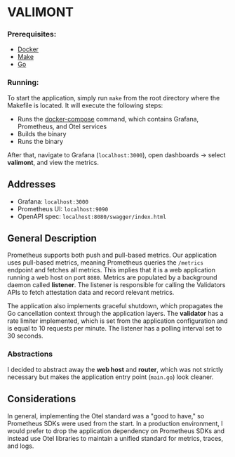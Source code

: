 # VALIMONT

### Prerequisites:
- [Docker](https://www.docker.com/products/docker-desktop/)
- [Make](https://www.gnu.org/software/make/)
- [Go](https://go.dev/doc/install)

### Running:
To start the application, simply run `make` from the root directory where the Makefile is located. It will execute the following steps:
- Runs the [docker-compose](/build/docker-compose.yml) command, which contains Grafana, Prometheus, and Otel services
- Builds the binary
- Runs the binary

After that, navigate to Grafana (`localhost:3000`), open dashboards -> select **valimont**, and view the metrics.

## Addresses
- Grafana: `localhost:3000`
- Prometheus UI: `localhost:9090`
- OpenAPI spec: `localhost:8080/swagger/index.html`

## General Description
Prometheus supports both push and pull-based metrics. Our application uses pull-based metrics, meaning Prometheus queries the `/metrics` endpoint and fetches all metrics. This implies that it is a web application running a web host on port `8080`. Metrics are populated by a background daemon called **listener**. The listener is responsible for calling the Validators APIs to fetch attestation data and record relevant metrics.

The application also implements graceful shutdown, which propagates the Go cancellation context through the application layers. The **validator** has a rate limiter implemented, which is set from the application configuration and is equal to 10 requests per minute. The listener has a polling interval set to 30 seconds.

### Abstractions
I decided to abstract away the **web host** and **router**, which was not strictly necessary but makes the application entry point (`main.go`) look cleaner.

## Considerations
In general, implementing the Otel standard was a "good to have," so Prometheus SDKs were used from the start. In a production environment, I would prefer to drop the application dependency on Prometheus SDKs and instead use Otel libraries to maintain a unified standard for metrics, traces, and logs.